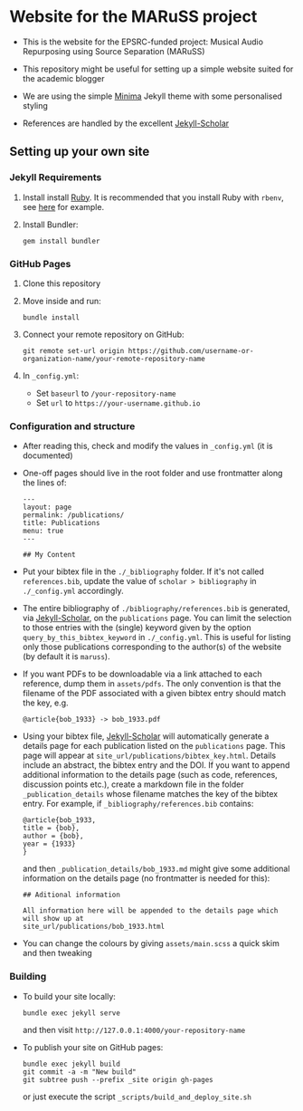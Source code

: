 # Website for the MARuSS project

- This is the website for the EPSRC-funded project: Musical Audio Repurposing using Source Separation (MARuSS)

- This repository might be useful for setting up a simple website suited for the academic blogger

- We are using the simple [Minima](https://github.com/jekyll/minima) Jekyll theme with some personalised styling

- References are handled by the excellent [Jekyll-Scholar](https://github.com/inukshuk/jekyll-scholar)

## Setting up your own site

### Jekyll Requirements

1. Install install [Ruby](https://www.ruby-lang.org/en/). It is recommended that
   you install Ruby with `rbenv`, see [here]( https://gorails.com/setup/ubuntu/16.04#ruby) for example.

2. Install Bundler:
    ```
    gem install bundler
    ```

### GitHub Pages

1. Clone this repository

2. Move inside and run:
    ```
    bundle install
    ```
3. Connect your remote repository on GitHub:
    ```
    git remote set-url origin https://github.com/username-or-organization-name/your-remote-repository-name
    ```

4. In `_config.yml`:
    - Set `baseurl` to `/your-repository-name`
    - Set `url` to `https://your-username.github.io`

### Configuration and structure

- After reading this, check and modify the values in `_config.yml` (it is documented)

- One-off pages should live in the root folder and use frontmatter along the
    lines of:
    ```
    ---
    layout: page
    permalink: /publications/
    title: Publications
    menu: true
    ---

    ## My Content

    ```

- Put your bibtex file in the `./_bibliography` folder. If it's not called `references.bib`, update the value of `scholar > bibliography` in `./_config.yml` accordingly.

- The entire bibliography of `./bibliography/references.bib` is generated, via [Jekyll-Scholar](https://github.com/inukshuk/jekyll-scholar), on the `publications` page. You can limit the selection to those entries with the (single) keyword given by the option `query_by_this_bibtex_keyword` in `./_config.yml`. This is useful for listing only those publications corresponding to the author(s) of the website (by default it is `maruss`).

- If you want PDFs to be downloadable via a link attached to each reference, dump them in `assets/pdfs`. The only convention is that the filename of the PDF associated with a given bibtex entry should match the key, e.g.
    ```
    @article{bob_1933} -> bob_1933.pdf
    ```

- Using your bibtex file, [Jekyll-Scholar](https://github.com/inukshuk/jekyll-scholar) will automatically generate a details page for each publication listed on the `publications` page. This page will appear at `site_url/publications/bibtex_key.html`. Details include an abstract, the bibtex entry and the DOI. If you want to append additional information to the details page (such as code, references, discussion points etc.), create a markdown file in the folder `_publication_details` whose filename matches the key of the bibtex entry. For example, if `_bibliography/references.bib` contains:
    ```
    @article{bob_1933,
    title = {bob},
    author = {bob},
    year = {1933}
    }
    ```
    and then `_publication_details/bob_1933.md` might give some additional information
    on the details page (no frontmatter is needed for this):
    ```
    ## Aditional information

    All information here will be appended to the details page which will show up at
    site_url/publications/bob_1933.html
    ```

- You can change the colours by giving `assets/main.scss` a quick skim and then tweaking

### Building

- To build your site locally:
    ```
    bundle exec jekyll serve
    ```
    and then visit `http://127.0.0.1:4000/your-repository-name`

- To publish your site on GitHub pages:
    ```
    bundle exec jekyll build
    git commit -a -m "New build"
    git subtree push --prefix _site origin gh-pages
    ```
    or just execute the script `_scripts/build_and_deploy_site.sh`
